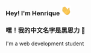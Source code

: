 ### Hey! I'm Henrique <img height="26" src="https://raw.githubusercontent.com/ABSphreak/ABSphreak/master/gifs/Hi.gif">
### 嘿！我的中文名字是黑恩力 👋

I'm a web development student 

<!--
**hnrqblck/hnrqblck** is a ✨ _special_ ✨ repository because its `README.md` (this file) appears on your GitHub profile.

Here are some ideas to get you started:

- 🔭 I’m currently working on ...
- 🌱 I’m currently learning ...
- 👯 I’m looking to collaborate on ...
- 🤔 I’m looking for help with ...
- 💬 Ask me about ...
- 📫 How to reach me: ...
- 😄 Pronouns: ...
- ⚡ Fun fact: ...
-->
